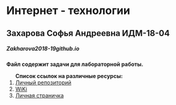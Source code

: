 # Интернет - технологии
## Захарова Софья Андреевна ИДМ-18-04
##### Zakharova2018-19github.io
**Файл содержит задачи для лабораторной работы.**<br>
<ol><strong>Список ссылок на различные ресурсы:</strong><br>
<li><a href="https://github.com/sofiazakharova/Zakharova2018-19github.io">Личный репозиторий</a><br>
<li><a href="https://github.com/sofiazakharova/SofiaZakharova.github.io/wiki">WiKi</a><br>
<li><a href="https://SofiaZakharova.github.io/Zakharova2018-19github.io/index6.html ">Личная страничка</a></ol><br>


